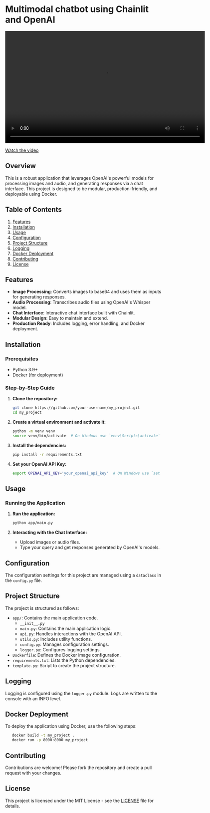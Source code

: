 # Multimodal chatbot using Chainlit and OpenAI

<video width="640" height="360" controls>
  <source src="https://raw.githubusercontent.com/kshitijkutumbe/multimodal-chatbot-chainlit/main/demo.mp4" type="video/mp4">
  Your browser does not support the video tag.
</video>

[Watch the video](https://raw.githubusercontent.com/kshitijkutumbe/multimodal-chatbot-chainlit/main/demo.mp4)


## Overview

This is a robust application that leverages OpenAI's powerful models for processing images and audio, and generating responses via a chat interface. This project is designed to be modular, production-friendly, and deployable using Docker.

## Table of Contents

1. [Features](#features)
2. [Installation](#installation)
3. [Usage](#usage)
4. [Configuration](#configuration)
5. [Project Structure](#project-structure)
6. [Logging](#logging)
7. [Docker Deployment](#docker-deployment)
8. [Contributing](#contributing)
9. [License](#license)

## Features

- **Image Processing**: Converts images to base64 and uses them as inputs for generating responses.
- **Audio Processing**: Transcribes audio files using OpenAI's Whisper model.
- **Chat Interface**: Interactive chat interface built with Chainlit.
- **Modular Design**: Easy to maintain and extend.
- **Production Ready**: Includes logging, error handling, and Docker deployment.

## Installation

### Prerequisites

- Python 3.9+
- Docker (for deployment)

### Step-by-Step Guide

1. **Clone the repository:**
    ```sh
    git clone https://github.com/your-username/my_project.git
    cd my_project
    ```

2. **Create a virtual environment and activate it:**
    ```sh
    python -m venv venv
    source venv/bin/activate  # On Windows use `venv\Scripts\activate`
    ```

3. **Install the dependencies:**
    ```sh
    pip install -r requirements.txt
    ```

4. **Set your OpenAI API Key:**
    ```sh
    export OPENAI_API_KEY='your_openai_api_key'  # On Windows use `set OPENAI_API_KEY=your_openai_api_key`
    ```

## Usage

### Running the Application

1. **Run the application:**
    ```sh
    python app/main.py
    ```

2. **Interacting with the Chat Interface:**
    - Upload images or audio files.
    - Type your query and get responses generated by OpenAI's models.

## Configuration

The configuration settings for this project are managed using a `dataclass` in the `config.py` file.

## Project Structure

The project is structured as follows:

- `app/`: Contains the main application code.
  - `__init__.py`
  - `main.py`: Contains the main application logic.
  - `api.py`: Handles interactions with the OpenAI API.
  - `utils.py`: Includes utility functions.
  - `config.py`: Manages configuration settings.
  - `logger.py`: Configures logging settings.
- `Dockerfile`: Defines the Docker image configuration.
- `requirements.txt`: Lists the Python dependencies.
- `template.py`: Script to create the project structure.

## Logging

Logging is configured using the `logger.py` module. Logs are written to the console with an INFO level.

## Docker Deployment

To deploy the application using Docker, use the following steps:
```sh
   docker build -t my_project .
   docker run -p 8000:8000 my_project
```

## Contributing

Contributions are welcome! Please fork the repository and create a pull request with your changes.

## License

This project is licensed under the MIT License - see the [LICENSE](LICENSE) file for details.

